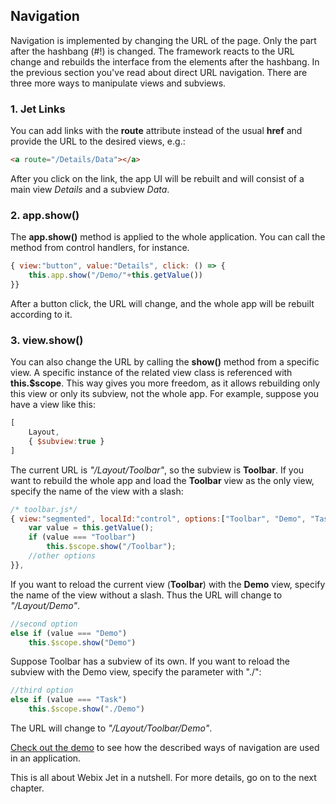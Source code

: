 ## Navigation

Navigation is implemented by changing the URL of the page. Only the part after the hashbang \(\#!\) is changed. The framework reacts to the URL change and rebuilds the interface from the elements after the hashbang. In the previous section you've read about direct URL navigation. There are three more ways to manipulate views and subviews.

### 1. Jet Links

You can add links with the **route** attribute instead of the usual **href** and provide the URL to the desired views, e.g.:

```html
<a route="/Details/Data"></a>
```

After you click on the link, the app UI will be rebuilt and will consist of a main view _Details_ and a subview _Data_.

### 2. app.show\(\)

The **app.show\(\)** method is applied to the whole application. You can call the method from control handlers, for instance.

```js
{ view:"button", value:"Details", click: () => {
    this.app.show("/Demo/"+this.getValue())
}}
```

After a button click, the URL will change, and the whole app will be rebuilt according to it.

### 3. view.show\(\)

You can also change the URL by calling the **show\(\)** method from a specific view. A specific instance of the related view class is referenced with **this.$scope**. This way gives you more freedom, as it allows rebuilding only this view or only its subview, not the whole app. For example, suppose you have a view like this:

```js
[
    Layout,
    { $subview:true }
]
```

The current URL is _"/Layout/Toolbar"_, so the subview is **Toolbar**. If you want to rebuild the whole app and load the **Toolbar** view as the only view, specify the name of the view with a slash:

```js
/* toolbar.js*/
{ view:"segmented", localId:"control", options:["Toolbar", "Demo", "Task"], click: () => {
    var value = this.getValue();
    if (value === "Toolbar")
        this.$scope.show("/Toolbar");
    //other options
}},
```

If you want to reload the current view \(**Toolbar**\) with the **Demo** view, specify the name of the view without a slash. Thus the URL will change to _"/Layout/Demo"_.

```js
//second option
else if (value === "Demo")
    this.$scope.show("Demo")
```

Suppose Toolbar has a subview of its own. If you want to reload the subview with the Demo view, specify the parameter with "./":

```js
//third option
else if (value === "Task")
    this.$scope.show("./Demo")
```

The URL will change to _"/Layout/Toolbar/Demo"_.

[Check out the demo](https://github.com/webix-hub/jet-core/blob/master/samples/02_life_stages.html) to see how the described ways of navigation are used in an application.

This is all about Webix Jet in a nutshell. For more details, go on to the next chapter.

